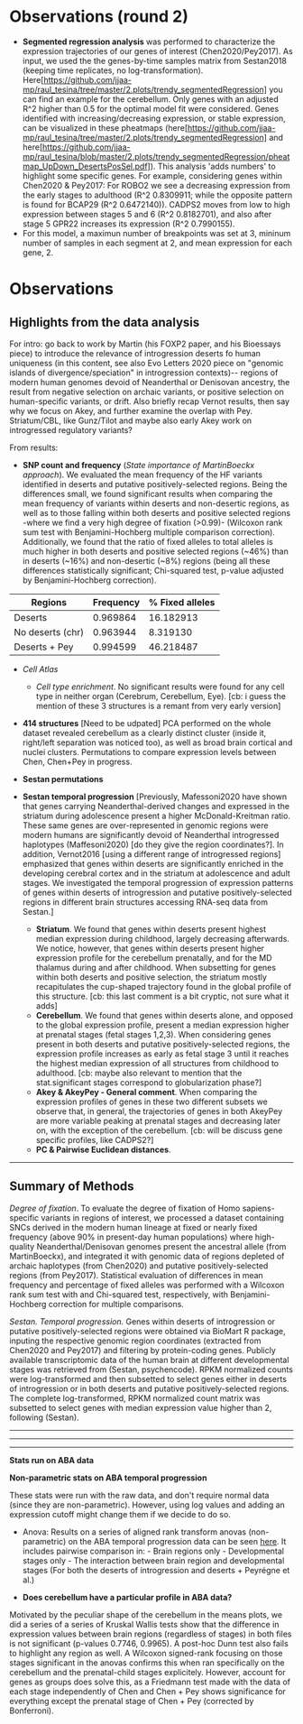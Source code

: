 # Observations (round 2)

- **Segmented regression analysis** was performed to characterize the expression trajectories of our genes of interest (Chen2020/Pey2017). As input, we used the the genes-by-time samples matrix from Sestan2018 (keeping time replicates, no log-transformation). Here[https://github.com/jjaa-mp/raul_tesina/tree/master/2.plots/trendy_segmentedRegression] you can find an example for the cerebellum. Only genes with an adjusted R^2 higher than 0.5 for the optimal model fit were considered. Genes identified with increasing/decreasing expression, or stable expression, can be visualized in these pheatmaps (here[https://github.com/jjaa-mp/raul_tesina/tree/master/2.plots/trendy_segmentedRegression] and here[https://github.com/jjaa-mp/raul_tesina/blob/master/2.plots/trendy_segmentedRegression/pheatmap_UpDown_DesertsPosSel.pdf]). This analysis 'adds numbers' to highlight some specific genes. For example, considering genes within Chen2020 & Pey2017: For ROBO2 we see a decreasing expression from the early stages to adulthood (R^2 0.8309911; while the opposite pattern is found for BCAP29 (R^2 0.6472140)). CADPS2 moves from low to high expression between stages 5 and 6 (R^2 0.8182701), and also after stage 5 GPR22 increases its expression (R^2 0.7990155).
- For this model, a maximun number of breakpoints was set at 3, mininum number of samples in each segment at 2, and mean expression for each gene, 2.

# Observations
## Highlights from the data analysis


For intro: go back to work by Martin (his FOXP2 paper, and his Bioessays piece) to introduce the relevance of introgression deserts fo human uniqueness (in this content, see also Evo Letters 2020 piece on "genomic islands of divergence/speciation" in introgression contexts)-- regions of modern human genomes devoid of Neanderthal or Denisovan ancestry, the result from negative selection on archaic variants, or positive selection on human-specific variants, or drift. Also briefly recap Vernot results, then say why we focus on Akey, and further examine the overlap with Pey. Striatum/CBL, like Gunz/Tilot and maybe also early Akey work on introgressed regulatory variants?

From results:

- **SNP count and frequency** (*State importance of MartinBoeckx approach*). We evaluated the mean frequency of the HF variants identified in deserts and putative positively-selected regions. Being the differences small, we found significant results when comparing the mean frequency of variants within deserts and non-desertic regions, as well as to those falling within both deserts and positive selected regions -where we find a very high degree of fixation (>0.99)- (Wilcoxon rank sum test with Benjamini-Hochberg multiple comparison correction). Additionally, we found that the ratio of fixed alleles to total alleles is much higher in both deserts and positive selected regions (~46%) than in deserts (~16%) and non-desertic (~8%) regions (being all these differences statistically significant; Chi-squared test, p-value adjusted by Benjamini-Hochberg correction).

| Regions  | Frequency | % Fixed alleles |
| ------------- | ------------- | ------------- |
| Deserts  | 0.969864  |  16.182913  |
| No deserts (chr)  | 0.963944  | 8.319130  |
| Deserts + Pey  | 0.994599  | 46.218487  |


- *Cell Atlas* 
	+ *Cell type enrichment*. No significant results were found for any cell type in neither organ (Cerebrum, Cerebellum, Eye). [cb: i guess the mention of these 3 structures is a remant from very early version]

- **414 structures** [Need to be udpated] PCA performed on the whole dataset revealed cerebellum as a clearly distinct cluster (inside it, right/left separation was noticed too), as well as broad brain cortical and nuclei clusters. Permutations to compare expression levels between Chen, Chen+Pey in progress.


- **Sestan permutations**

- **Sestan temporal progression**  [Previously, Mafessoni2020 have shown that genes carrying Neanderthal-derived changes and expressed in the striatum during adolescence present a higher McDonald-Kreitman ratio. These same genes are over-represented in genomic regions were modern humans are significantly devoid of Neanderthal introgressed haplotypes (Maffesoni2020) [do they give the region coordinates?]. In addition, Vernot2016 [using a different range of introgressed regions] emphasized that genes within deserts are significantly enriched in the developing cerebral cortex and in the striatum at adolescence and adult stages. We investigated the temporal progression of expression patterns of genes within deserts of introgression and putative positively-selected regions in different brain structures accessing RNA-seq data from Sestan.] 
  + **Striatum**. We found that genes within deserts present highest median expression during childhood, largely decreasing afterwards. We notice, however, that genes within deserts present higher expression profile for the cerebellum prenatally, and for the MD thalamus during and after childhood. When subsetting for genes within both deserts and positive selection, the striatum mostly recapitulates the cup-shaped trajectory found in the global profile of this structure. [cb: this last comment is a bit cryptic, not sure what it adds]
  + **Cerebellum**. We found that genes within deserts alone, and opposed to the global expression profile, present a median expression higher at prenatal stages (fetal stages 1,2,3). When considering genes present in both deserts and putative positively-selected regions, the expression profile increases as early as fetal stage 3 until it reaches the highest median expression of all structures from childhood to adulthood. [cb: maybe also relevant to mention that the stat.significant stages correspond to globularization phase?]
  + **Akey & AkeyPey - General comment**. When comparing the expression profiles of genes in these two different subsets we observe that, in general, the trajectories of genes in both AkeyPey are more variable peaking at prenatal stages and decreasing later on, with the exception of the cerebellum. [cb: will be discuss gene specific profiles, like CADPS2?]
  + **PC & Pairwise Euclidean distances**.


---
## Summary of Methods

*Degree of fixation*. To evaluate the degree of fixation of Homo sapiens-specific variants in regions of interest, we processed a dataset containing SNCs derived in the modern human lineage at fixed or nearly fixed frequency (above 90% in present-day human populations) where high-quality Neanderthal/Denisovan genomes present the ancestral allele (from MartinBoeckx), and integrated it with genomic data of regions depleted of archaic haplotypes (from Chen2020) and putative positively-selected regions (from Pey2017). Statistical evaluation of differences in mean frequency and percentage of fixed alleles  was performed with a Wilcoxon rank sum test with and Chi-squared test, respectively, with Benjamini-Hochberg correction for multiple comparisons.


*Sestan. Temporal progression.* Genes within deserts of introgression or putative positively-selected regions were obtained via BioMart R package, inputing the respective genomic region coordinates (extracted from Chen2020 and Pey2017) and filtering by protein-coding genes. Publicly available transcriptomic data of the human brain at different developmental stages was retrieved from (Sestan, psychencode). RPKM normalized counts were log-transformed and then subsetted to select genes either in deserts of introgression or in both deserts and putative positively-selected regions. The complete log-transformed, RPKM normalized count matrix was subsetted to select genes with median expression value higher than 2, following (Sestan).

---


---
---
**Stats run on ABA data** 

**Non-parametric stats on ABA temporal progression**

These stats were run with the raw data, and don't require normal data (since they are non-parametric). However, using log values and adding an expression cutoff might change them if we decide to do so.
	
  + Anova: Results on a series of aligned rank transform anovas (non-parametric) on the ABA temporal progression data can be seen [here](https://github.com/jjaa-mp/raul_tesina/tree/master/0.code/R_scripts/output/anova). It includes pairwise comparison in:
		- Brain regions only
		- Developmental stages only
		- The interaction between brain region and developmental stages
	(For both the deserts of introgression and deserts + Peyrégne et al.)

- **Does cerebellum have a particular profile in ABA data?**

Motivated by the peculiar shape of the cerebellum in the means plots, we did a series of a series of Kruskal Wallis tests show that the difference in expression values between brain regions (regardless of stages) in both files is not significant (p-values 0.7746, 0.9965). A post-hoc Dunn test also fails to highlight any region as well. A Wilcoxon signed-rank focusing on those stages significant in the anovas confirms this when ran specifically on the cerebellum and the prenatal-child stages explicitely. However, account for genes as groups does solve this, as a Friedmann test made with the data of each stage independently of Chen and Chen + Pey shows significance for everything except the prenatal stage of Chen + Pey (corrected by Bonferroni). 

